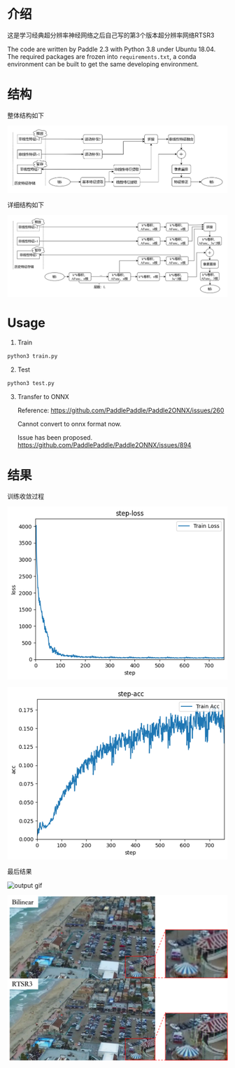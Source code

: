 # 介绍

这是学习经典超分辨率神经网络之后自己写的第3个版本超分辨率网络RTSR3

The code are written by Paddle 2.3 with Python 3.8 under Ubuntu 18.04. The required packages are frozen into `requirements.txt`, a conda environment can be built to get the same developing environment.

# 结构

整体结构如下

![arch](doc/arch.png)

详细结构如下

![arch details](doc/arch_details.png)

# Usage

1. Train
```bash
python3 train.py
```

2. Test

```bash
python3 test.py
```

3. Transfer to ONNX

   Reference: https://github.com/PaddlePaddle/Paddle2ONNX/issues/260

   Cannot convert to onnx format now.

   Issue has been proposed. https://github.com/PaddlePaddle/Paddle2ONNX/issues/894


# 结果

训练收敛过程

![loss](doc/loss.png)

![acc](doc/acc.png)

最后结果

![output gif](doc/output.gif)

![res](doc/compare.png)